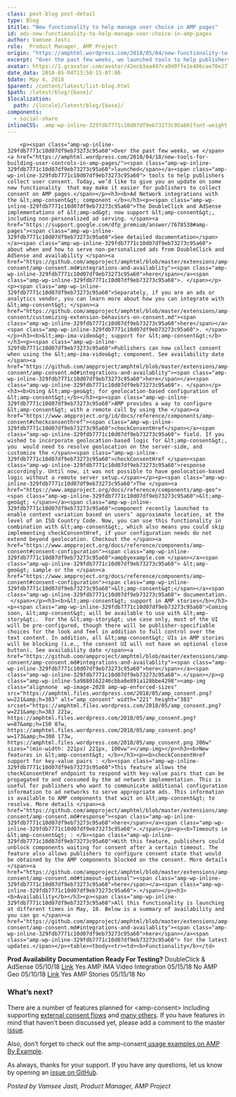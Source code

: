```yaml
---
class: post-blog post-detail
type: Blog
$title: "New functionality to help manage user choice in AMP pages"
id: ads-new-functionality-to-help-manage-user-choice-in-amp-pages
author: Vamsee Jasti
role:  Product Manager, AMP Project
origin: "https://amphtml.wordpress.com/2018/05/04/new-functionality-to-help-manage-user-choice-in-amp-pages/amp/"
excerpt: "Over the past few weeks, we launched tools to help publishers collect user consent. Today, we’d like to give you an update on some new functionality  that may make it easier for publishers to collect consent on AMP pages. Ad Network integrations with the &#60;amp-consent&#62; component The DoubleClick and AdSense implementations of &#60;amp-ad&#62; now support [&#8230;]"
avatar: https://1.gravatar.com/avatar/42ecb1ea497ca9d0ffe1e406cae70e27?s=96&d=identicon&r=G
date_data: 2018-05-04T13:50:15-07:00
$date: May 4, 2018
$parent: /content/latest/list-blog.html
$path: /latest/blog/{base}/
$localization:
  path: /{locale}/latest/blog/{base}/
components:
  - social-share
inlineCSS: .amp-wp-inline-329fdb7771c10d07df9eb73273c95a60{font-weight:400;}.amp-wp-inline-5a9880162246cbba0e891a128bbe4298{padding-left:180px;}
---
```


<div class="amp-wp-article-content">

		<p><span class="amp-wp-inline-329fdb7771c10d07df9eb73273c95a60">Over the past few weeks, we </span><a href="https://amphtml.wordpress.com/2018/04/18/new-tools-for-building-user-controls-in-amp-pages/"><span class="amp-wp-inline-329fdb7771c10d07df9eb73273c95a60">launched</span></a><span class="amp-wp-inline-329fdb7771c10d07df9eb73273c95a60"> tools to help publishers collect user consent. Today, we’d like to give you an update on some new functionality  that may make it easier for publishers to collect consent on AMP pages.</span></p><h3><b>Ad Network integrations with the &lt;amp-consent&gt; component </b></h3><p><span class="amp-wp-inline-329fdb7771c10d07df9eb73273c95a60">The DoubleClick and AdSense implementations of &lt;amp-ad&gt; now support &lt;amp-consent&gt;, including non-personalized ad serving. </span><a href="https://support.google.com/dfp_premium/answer/7678538#amp-pages"><span class="amp-wp-inline-329fdb7771c10d07df9eb73273c95a60">See detailed documentation</span></a><span class="amp-wp-inline-329fdb7771c10d07df9eb73273c95a60"> about when and how to serve non-personalized ads from DoubleClick and AdSense and availability </span><a href="https://github.com/ampproject/amphtml/blob/master/extensions/amp-consent/amp-consent.md#integrations-and-availablity"><span class="amp-wp-inline-329fdb7771c10d07df9eb73273c95a60">here</span></a><span class="amp-wp-inline-329fdb7771c10d07df9eb73273c95a60">. </span></p><p><span class="amp-wp-inline-329fdb7771c10d07df9eb73273c95a60">Separately, if you are an ads or analytics vendor, you can learn more about how you can integrate with &lt;amp-consent&gt; </span><a href="https://github.com/ampproject/amphtml/blob/master/extensions/amp-consent/customizing-extension-behaviors-on-consent.md"><span class="amp-wp-inline-329fdb7771c10d07df9eb73273c95a60">here</span></a><span class="amp-wp-inline-329fdb7771c10d07df9eb73273c95a60">. </span></p><h3><b>&lt;amp-ima-video&gt; support for &lt;amp-consent&gt;</b></h3><p><span class="amp-wp-inline-329fdb7771c10d07df9eb73273c95a60">Publishers can now collect consent when using the &lt;amp-ima-video&gt; component. See availability date </span><a href="https://github.com/ampproject/amphtml/blob/master/extensions/amp-consent/amp-consent.md#integrations-and-availablity"><span class="amp-wp-inline-329fdb7771c10d07df9eb73273c95a60">here</span></a><span class="amp-wp-inline-329fdb7771c10d07df9eb73273c95a60">. </span></p><h3><b>Using &lt;amp-geo&gt; for geolocation-based configuration of &lt;amp-consent&gt;</b></h3><p><span class="amp-wp-inline-329fdb7771c10d07df9eb73273c95a60">AMP provides a way to configure &lt;amp-consent&gt; with a remote call by using the </span><a href="https://www.ampproject.org/id/docs/reference/components/amp-consent#checkconsenthref"><span class="amp-wp-inline-329fdb7771c10d07df9eb73273c95a60">checkConsentHref</span></a><span class="amp-wp-inline-329fdb7771c10d07df9eb73273c95a60"> field. If you wished to incorporate geolocation-based logic for &lt;amp-consent&gt;, you  would need to resolve geolocation on the server-side, and customize the </span><span class="amp-wp-inline-329fdb7771c10d07df9eb73273c95a60">checkConsentHref </span><span class="amp-wp-inline-329fdb7771c10d07df9eb73273c95a60">response accordingly. Until now, it was not possible to have geolocation-based logic without a remote server setup.</span></p><p><span class="amp-wp-inline-329fdb7771c10d07df9eb73273c95a60">The </span><a href="https://www.ampproject.org/docs/reference/components/amp-geo"><span class="amp-wp-inline-329fdb7771c10d07df9eb73273c95a60">&lt;amp-geo&gt; </span></a><span class="amp-wp-inline-329fdb7771c10d07df9eb73273c95a60">component recently launched to enable content variation based on users’ approximate location, at the level of an ISO Country Code. Now, you can use this functionality in combination with &lt;amp-consent&gt;, which also means you could skip implementing checkConsentHref, if your configuration needs do not extend beyond geolocation. Checkout the </span><a href="https://www.ampproject.org/docs/reference/components/amp-consent#consent-configuration"><span class="amp-wp-inline-329fdb7771c10d07df9eb73273c95a60">ampbyexample.com </span></a><span class="amp-wp-inline-329fdb7771c10d07df9eb73273c95a60"> &lt;amp-geo&gt; sample or the </span><a href="https://www.ampproject.org/docs/reference/components/amp-consent#consent-configuration"><span class="amp-wp-inline-329fdb7771c10d07df9eb73273c95a60">&lt;amp-consent&gt;</span></a><span class="amp-wp-inline-329fdb7771c10d07df9eb73273c95a60"> documentation.  </span></p><h3><b>&lt;amp-consent&gt; support in AMP stories</b></h3><p><span class="amp-wp-inline-329fdb7771c10d07df9eb73273c95a60">Coming soon, &lt;amp-consent&gt; will be available to use with &lt;amp-story&gt;.  For the &lt;amp-story&gt; use case only, most of the UI will be pre-configured, though there will be publisher-specifiable choices for the look and feel in addition to full control over the text content. In addition, all &lt;amp-consent&gt; UIs in AMP stories will be blocking (i.e., the consent UI will not have an optional close button). See availability date </span><a href="https://github.com/ampproject/amphtml/blob/master/extensions/amp-consent/amp-consent.md#integrations-and-availablity"><span class="amp-wp-inline-329fdb7771c10d07df9eb73273c95a60">here</span></a><span class="amp-wp-inline-329fdb7771c10d07df9eb73273c95a60">.</span></p><p class="amp-wp-inline-5a9880162246cbba0e891a128bbe4298"><amp-img class="alignnone  wp-image-2028 amp-wp-enforced-sizes" src="https://amphtml.files.wordpress.com/2018/05/amp_consent.png?w=221&amp;h=383" alt="amp_consent" width="221" height="383" srcset="https://amphtml.files.wordpress.com/2018/05/amp_consent.png?w=221&amp;h=383 221w, https://amphtml.files.wordpress.com/2018/05/amp_consent.png?w=87&amp;h=150 87w, https://amphtml.files.wordpress.com/2018/05/amp_consent.png?w=173&amp;h=300 173w, https://amphtml.files.wordpress.com/2018/05/amp_consent.png 306w" sizes="(min-width: 221px) 221px, 100vw"></amp-img></p><h3><b>New features in &lt;amp-consent&gt; </b></h3><p><b>checkConsentHref support for key-value pairs : </b><span class="amp-wp-inline-329fdb7771c10d07df9eb73273c95a60">This feature allows the checkConsentHref endpoint to respond with key-value pairs that can be propagated to and consumed by the ad network implementation. This is useful for publishers who want to communicate additional configuration information to ad networks to serve appropriate ads. This information is available to AMP components that wait on &lt;amp-consent&gt; to resolve. More details </span><a href="https://github.com/ampproject/amphtml/blob/master/extensions/amp-consent/amp-consent.md#response"><span class="amp-wp-inline-329fdb7771c10d07df9eb73273c95a60">here</span></a><span class="amp-wp-inline-329fdb7771c10d07df9eb73273c95a60">.</span></p><p><b>Timeouts in &lt;amp-consent&gt; : </b><span class="amp-wp-inline-329fdb7771c10d07df9eb73273c95a60">With this feature, publishers could unblock components waiting for consent after a certain timeout. The feature also allows publishers to configure consent state that would be obtained by the AMP components blocked on the consent. More details </span><a href="https://github.com/ampproject/amphtml/blob/master/extensions/amp-consent/amp-consent.md#timeout-optional"><span class="amp-wp-inline-329fdb7771c10d07df9eb73273c95a60">here</span></a><span class="amp-wp-inline-329fdb7771c10d07df9eb73273c95a60">.</span></p><h3><b>Availability</b></h3><p><span class="amp-wp-inline-329fdb7771c10d07df9eb73273c95a60">All this functionality is launching at different times in May, 18. Below is a summary of availability and you can go </span><a href="https://github.com/ampproject/amphtml/blob/master/extensions/amp-consent/amp-consent.md#integrations-and-availablity"><span class="amp-wp-inline-329fdb7771c10d07df9eb73273c95a60">here</span></a><span class="amp-wp-inline-329fdb7771c10d07df9eb73273c95a60"> for the latest updates.</span></p><table><tbody><tr><td><b>Functionality</b></td>
<td><strong>Prod Availability</strong></td>
<td><strong>Documentation</strong></td>
<td><strong>Ready For Testing?</strong></td>
</tr><tr><td><span class="amp-wp-inline-329fdb7771c10d07df9eb73273c95a60">DoubleClick &amp; AdSense</span></td>
<td><span class="amp-wp-inline-329fdb7771c10d07df9eb73273c95a60">05/10/18</span></td>
<td><a href="https://support.google.com/dfp_premium/answer/7678538#amp-pages"><span class="amp-wp-inline-329fdb7771c10d07df9eb73273c95a60">Link</span></a></td>
<td><span class="amp-wp-inline-329fdb7771c10d07df9eb73273c95a60">Yes</span></td>
</tr><tr><td><span class="amp-wp-inline-329fdb7771c10d07df9eb73273c95a60">AMP IMA Video Integration</span></td>
<td><span class="amp-wp-inline-329fdb7771c10d07df9eb73273c95a60">05/15/18</span></td>
<td></td>
<td><span class="amp-wp-inline-329fdb7771c10d07df9eb73273c95a60">No</span></td>
</tr><tr><td><span class="amp-wp-inline-329fdb7771c10d07df9eb73273c95a60">AMP Geo</span></td>
<td><span class="amp-wp-inline-329fdb7771c10d07df9eb73273c95a60">05/10/18</span></td>
<td><a href="https://ampbyexample.com/user_consent/geolocation-based_consent_flow/"><span class="amp-wp-inline-329fdb7771c10d07df9eb73273c95a60">Link</span></a></td>
<td><span class="amp-wp-inline-329fdb7771c10d07df9eb73273c95a60">Yes</span></td>
</tr><tr><td><span class="amp-wp-inline-329fdb7771c10d07df9eb73273c95a60">AMP Stories</span></td>
<td><span class="amp-wp-inline-329fdb7771c10d07df9eb73273c95a60">05/15/18</span></td>
<td></td>
<td><span class="amp-wp-inline-329fdb7771c10d07df9eb73273c95a60">No</span></td>
</tr></tbody></table><h3><b>What’s next?</b></h3><p><span class="amp-wp-inline-329fdb7771c10d07df9eb73273c95a60">There are a number of features planned for &lt;amp-consent&gt; including supporting </span><a href="https://github.com/ampproject/amphtml/issues/14913"><span class="amp-wp-inline-329fdb7771c10d07df9eb73273c95a60">external consent flows</span></a><span class="amp-wp-inline-329fdb7771c10d07df9eb73273c95a60"> and </span><a href="https://github.com/ampproject/amphtml/issues/13716#issuecomment-382474345"><span class="amp-wp-inline-329fdb7771c10d07df9eb73273c95a60">many others</span></a><span class="amp-wp-inline-329fdb7771c10d07df9eb73273c95a60">. If you have features in mind that haven’t been discussed yet, please add a comment to the master </span><a href="https://github.com/ampproject/amphtml/issues/13716#issue-301131800"><span class="amp-wp-inline-329fdb7771c10d07df9eb73273c95a60">issue</span></a><span class="amp-wp-inline-329fdb7771c10d07df9eb73273c95a60">. </span></p><p><span class="amp-wp-inline-329fdb7771c10d07df9eb73273c95a60">Also, don’t forget to check out the amp-consent</span><a href="https://ampbyexample.com/#user_consent"><span class="amp-wp-inline-329fdb7771c10d07df9eb73273c95a60"> usage examples on AMP By Example</span></a><span class="amp-wp-inline-329fdb7771c10d07df9eb73273c95a60">. </span></p><p><span class="amp-wp-inline-329fdb7771c10d07df9eb73273c95a60">As always, thanks for your support. If you have any questions, let us know by opening an </span><a href="https://github.com/ampproject/amphtml/issues/new"><span class="amp-wp-inline-329fdb7771c10d07df9eb73273c95a60">issue on GitHub</span></a><span class="amp-wp-inline-329fdb7771c10d07df9eb73273c95a60">. </span></p><p><i><span class="amp-wp-inline-329fdb7771c10d07df9eb73273c95a60">Posted by Vamsee Jasti, Product Manager, AMP Project</span></i></p>	</div>

	

</div>

